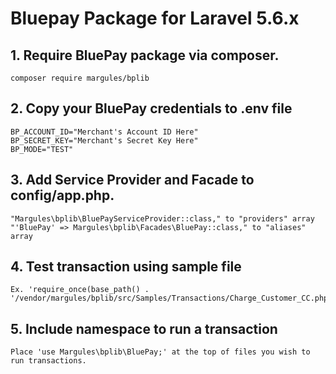 # Bluepay Package for Laravel 5.6.x

## 1. Require BluePay package via composer.
	composer require margules/bplib

## 2. Copy your BluePay credentials to .env file
	BP_ACCOUNT_ID="Merchant's Account ID Here"
	BP_SECRET_KEY="Merchant's Secret Key Here"
	BP_MODE="TEST"

## 3. Add Service Provider and Facade to config/app.php.
	"Margules\bplib\BluePayServiceProvider::class," to "providers" array
	"'BluePay' => Margules\bplib\Facades\BluePay::class," to "aliases" array

## 4. Test transaction using sample file
	Ex. 'require_once(base_path() . '/vendor/margules/bplib/src/Samples/Transactions/Charge_Customer_CC.php');'

## 5. Include namespace to run a transaction
	Place 'use Margules\bplib\BluePay;' at the top of files you wish to run transactions.